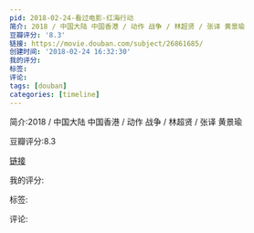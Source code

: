 ```yaml
---
pid: 2018-02-24-看过电影-红海行动
简介: 2018 / 中国大陆 中国香港 / 动作 战争 / 林超贤 / 张译 黄景瑜
豆瓣评分: '8.3'
链接: https://movie.douban.com/subject/26861685/
创建时间: '2018-02-24 16:32:30'
我的评分:
标签:
评论:
tags: [douban]
categories: [timeline]
---
```

简介:2018 / 中国大陆 中国香港 / 动作 战争 / 林超贤 / 张译 黄景瑜

豆瓣评分:8.3

[链接](https://movie.douban.com/subject/26861685/)

我的评分:

标签:

评论:

